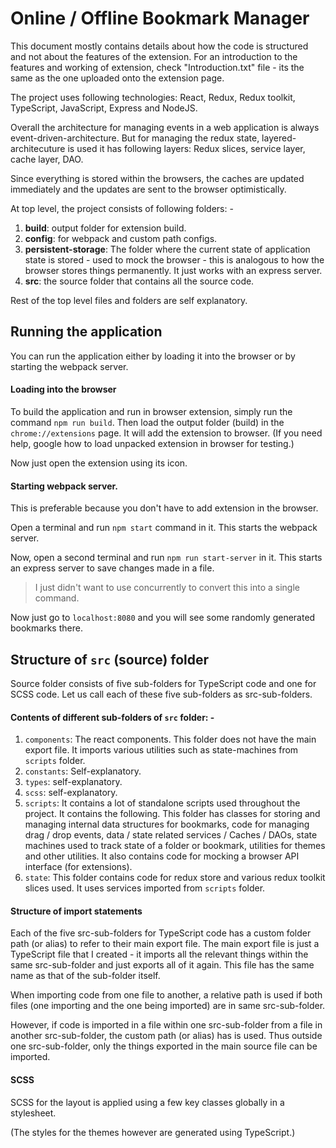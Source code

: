 # Online / Offline Bookmark Manager

This document mostly contains details about how the code is structured and not about the features of the extension. For an introduction to the features and working of extension, check "Introduction.txt" file - its the same as the one uploaded onto the extension page.

The project uses following technologies: React, Redux, Redux toolkit, TypeScript, JavaScript, Express and NodeJS.

Overall the architecture for managing events in a web application is always event-driven-architecture. But for managing the redux state, layered-architecuture is used it has following layers: Redux slices, service layer, cache layer, DAO.

Since everything is stored within the browsers, the caches are updated immediately and the updates are sent to the browser optimistically.

At top level, the project consists of following folders: -

1. **build**: output folder for extension build.
2. **config**: for webpack and custom path configs.
3. **persistent-storage**: The folder where the current state of application state is stored - used to mock the browser - this is analogous to how the browser stores things permanently. It just works with an express server.
4. **src**: the source folder that contains all the source code.

Rest of the top level files and folders are self explanatory.

## Running the application

You can run the application either by loading it into the browser or by starting the webpack server.

#### Loading into the browser

To build the application and run in browser extension, simply run the command `npm run build`. Then load the output folder (build) in the `chrome://extensions` page. It will add the extension to browser.
(If you need help, google how to load unpacked extension in browser for testing.)

Now just open the extension using its icon.

#### Starting webpack server.

This is preferable because you don't have to add extension in the browser.

Open a terminal and run `npm start` command in it. This starts the webpack server.

Now, open a second terminal and run `npm run start-server` in it. This starts an express server to save changes made in a file.

> I just didn't want to use concurrently to convert this into a single command.

Now just go to `localhost:8080` and you will see some randomly generated bookmarks there.

## Structure of `src` (source) folder

Source folder consists of five sub-folders for TypeScript code and one for SCSS code. Let us call each of these five sub-folders as src-sub-folders.

#### Contents of different sub-folders of `src` folder: -

1. `components`: The react components. This folder does not have the main export file. It imports various utilities such as state-machines from `scripts` folder.
2. `constants`: Self-explanatory.
3. `types`: self-explanatory.
4. `scss`: self-explanatory.
5. `scripts`: It contains a lot of standalone scripts used throughout the project. It contains the following. This folder has classes for storing and managing internal data structures for bookmarks, code for managing drag / drop events, data / state related services / Caches / DAOs, state machines used to track state of a folder or bookmark, utilities for themes and other utilities. It also contains code for mocking a browser API interface (for extensions).
6. `state`: This folder contains code for redux store and various redux toolkit slices used. It uses services imported from `scripts` folder.

#### Structure of import statements

Each of the five src-sub-folders for TypeScript code has a custom folder path (or alias) to refer to their main export file. The main export file is just a TypeScript file that I created - it imports all the relevant things within the same src-sub-folder and just exports all of it again. This file has the same name as that of the sub-folder itself.

When importing code from one file to another, a relative path is used if both files (one importing and the one being imported) are in same src-sub-folder.

However, if code is imported in a file within one src-sub-folder from a file in another src-sub-folder, the custom path (or alias) has is used. Thus outside one src-sub-folder, only the things exported in the main source file can be imported.

#### SCSS

SCSS for the layout is applied using a few key classes globally in a stylesheet.

(The styles for the themes however are generated using TypeScript.)
